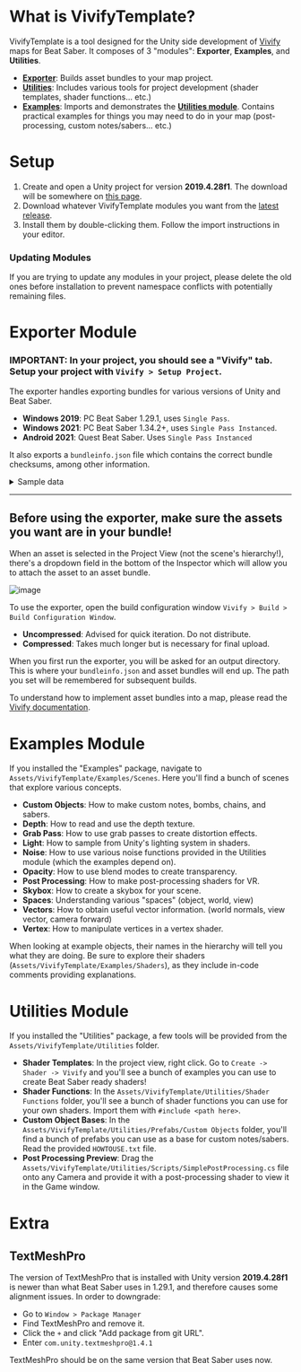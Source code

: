 ﻿# What is VivifyTemplate?

VivifyTemplate is a tool designed for the Unity side development of [Vivify](https://github.com/Aeroluna/Vivify) maps for Beat Saber. It composes of 3 "modules": **Exporter**, **Examples**, and **Utilities**.

- [**Exporter**](#exporter-module): Builds asset bundles to your map project.
- [**Utilities**](#utilities-module): Includes various tools for project development (shader templates, shader functions... etc.)
- [**Examples**](#examples-module): Imports and demonstrates the [**Utilities module**](#utilities-module). Contains practical examples for things you may need to do in your map (post-processing, custom notes/sabers... etc.)

# Setup

1. Create and open a Unity project for version **2019.4.28f1**. The download will be somewhere on [this page](https://unity.com/releases/editor/archive).
2. Download whatever VivifyTemplate modules you want from the [latest release](https://github.com/Swifter1243/VivifyTemplate/releases).
3. Install them by double-clicking them. Follow the import instructions in your editor.

### Updating Modules

If you are trying to update any modules in your project, please delete the old ones before installation to prevent namespace conflicts with potentially remaining files.

# Exporter Module

### IMPORTANT: In your project, you should see a "Vivify" tab. Setup your project with `Vivify > Setup Project`.

The exporter handles exporting bundles for various versions of Unity and Beat Saber.
- **Windows 2019**: PC Beat Saber 1.29.1, uses `Single Pass`.
- **Windows 2021**: PC Beat Saber 1.34.2+, uses `Single Pass Instanced`.
- **Android 2021**: Quest Beat Saber. Uses `Single Pass Instanced`

It also exports a `bundleinfo.json` file which contains the correct bundle checksums, among other information.

<details>
<summary>Sample data</summary>

```json
{
  "materials": {
    "example": {
      "path": "assets/materials/example.mat",
      "properties": {
        "_Example": {
          "type": { "Float": null },
          "value": 1.0
        }
      }
    }
  },
  "prefabs": {
    "example": "assets/prefabs/example.prefab"
  },
  "bundleFiles": [
    "C:/Example/bundleWindows2019.vivify",
    "C:/Example/bundleWindows2021.vivify",
    "C:/Example/bundleAndroid2021.vivify"
  ],
  "bundleCRCs": {
    "_windows2019": 2604998796,
    "_windows2021": 2051513366,
    "_android2021": 3982829844
  },
  "isCompressed": true
}
```

</details>

---

## Before using the exporter, **make sure the assets you want are in your bundle**!

When an asset is selected in the Project View (not the scene's hierarchy!), there's a dropdown field in the bottom of the Inspector which will allow you to attach the asset to an asset bundle.

![image](https://github.com/user-attachments/assets/6f1b945f-d38f-4f8b-ba42-d546adf12dcb)

To use the exporter, open the build configuration window `Vivify > Build > Build Configuration Window`.
- **Uncompressed**: Advised for quick iteration. Do not distribute.
- **Compressed**: Takes much longer but is necessary for final upload. 

When you first run the exporter, you will be asked for an output directory. This is where your `bundleinfo.json` and asset bundles will end up. The path you set will be remembered for subsequent builds.

To understand how to implement asset bundles into a map, please read the [Vivify documentation](https://github.com/Aeroluna/Vivify?tab=readme-ov-file#creating-an-asset-bundle).

# Examples Module

If you installed the "Examples" package, navigate to `Assets/VivifyTemplate/Examples/Scenes`. Here you'll find a bunch of scenes that explore various concepts.

- **Custom Objects**: How to make custom notes, bombs, chains, and sabers.
- **Depth**: How to read and use the depth texture.
- **Grab Pass**: How to use grab passes to create distortion effects.
- **Light**: How to sample from Unity's lighting system in shaders.
- **Noise**: How to use various noise functions provided in the Utilities module (which the examples depend on).
- **Opacity**: How to use blend modes to create transparency.
- **Post Processing**: How to make post-processing shaders for VR.
- **Skybox**: How to create a skybox for your scene.
- **Spaces**: Understanding various "spaces" (object, world, view)
- **Vectors**: How to obtain useful vector information. (world normals, view vector, camera forward)
- **Vertex**: How to manipulate vertices in a vertex shader.

When looking at example objects, their names in the hierarchy will tell you what they are doing. Be sure to explore their shaders (`Assets/VivifyTemplate/Examples/Shaders`), as they include in-code comments providing explanations.

# Utilities Module

If you installed the "Utilities" package, a few tools will be provided from the `Assets/VivifyTemplate/Utilities` folder.
- **Shader Templates**: In the project view, right click. Go to `Create -> Shader -> Vivify` and you'll see a bunch of examples you can use to create Beat Saber ready shaders!
- **Shader Functions**: In the `Assets/VivifyTemplate/Utilities/Shader Functions` folder, you'll see a bunch of shader functions you can use for your own shaders. Import them with `#include <path here>`.
- **Custom Object Bases**: In the `Assets/VivifyTemplate/Utilities/Prefabs/Custom Objects` folder, you'll find a bunch of prefabs you can use as a base for custom notes/sabers. Read the provided `HOWTOUSE.txt` file.
- **Post Processing Preview**: Drag the `Assets/VivifyTemplate/Utilities/Scripts/SimplePostProcessing.cs` file onto any Camera and provide it with a post-processing shader to view it in the Game window.

# Extra

## TextMeshPro

The version of TextMeshPro that is installed with Unity version **2019.4.28f1** is newer than what Beat Saber uses in 1.29.1, and therefore causes some alignment issues. In order to downgrade:
- Go to `Window > Package Manager`
- Find TextMeshPro and remove it.
- Click the `+` and click "Add package from git URL".
- Enter `com.unity.textmeshpro@1.4.1`

TextMeshPro should be on the same version that Beat Saber uses now.
